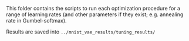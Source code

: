 This folder contains the scripts to run each optimization procedure for a range of learning rates (and other parameters if they exist; e.g. annealing rate in Gumbel-softmax). 

Results are saved into `../mnist_vae_results/tuning_results/`
